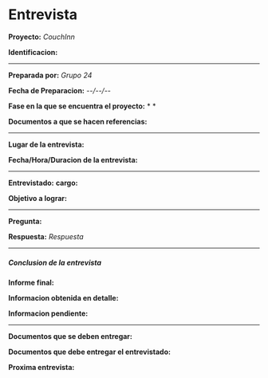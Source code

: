 # **Entrevista**



**Proyecto:** *CouchInn*

**Identificacion:** *<Numero>*

---

**Preparada por:** *Grupo 24*

**Fecha de Preparacion:** *--/--/--*

**Fase en la que se encuentra el proyecto:** * <fase> *

**Documentos a que se hacen referencias:** *<documentos>*

---

**Lugar de la entrevista:** *<un lugar>*

**Fecha/Hora/Duracion de la entrevista:** *<texto>*

---

**Entrevistado:** *<nombre>*   **cargo:** *<cargo>*

**Objetivo a lograr:** *<objetivo>*

---


**Pregunta:** *<Pregunta>*

**Respuesta:** *Respuesta*

---

##### Conclusion de la entrevista
**Informe final:**

**Informacion obtenida en detalle:**

**Informacion pendiente:**

---

**Documentos que se deben entregar:**

**Documentos que debe entregar el entrevistado:**

**Proxima entrevista:**